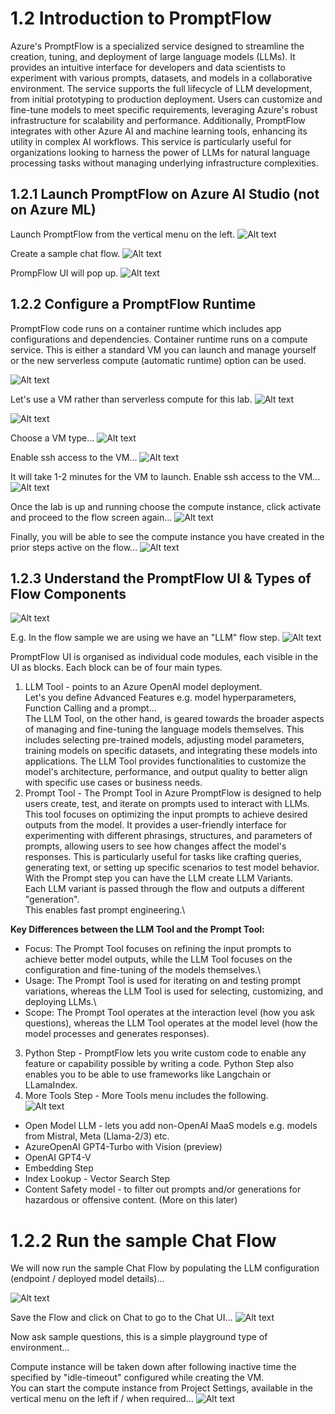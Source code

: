 # 1.2 Introduction to PromptFlow 


Azure's PromptFlow is a specialized service designed to streamline the creation, tuning, and deployment of large language models (LLMs). It provides an intuitive interface for developers and data scientists to experiment with various prompts, datasets, and models in a collaborative environment. The service supports the full lifecycle of LLM development, from initial prototyping to production deployment. Users can customize and fine-tune models to meet specific requirements, leveraging Azure's robust infrastructure for scalability and performance. Additionally, PromptFlow integrates with other Azure AI and machine learning tools, enhancing its utility in complex AI workflows. This service is particularly useful for organizations looking to harness the power of LLMs for natural language processing tasks without managing underlying infrastructure complexities.

## 1.2.1 Launch PromptFlow on Azure AI Studio (not on Azure ML)
Launch PromptFlow from the vertical menu on the left.
![Alt text](../../media/lab12-1.png)

Create a sample chat flow.
![Alt text](../../media/lab12-2.png)

PrompFlow UI will pop up.
![Alt text](../../media/lab13.png)

## 1.2.2 Configure a PromptFlow Runtime 
PromptFlow code runs on a container runtime which includes  app configurations and dependencies.
Container runtime runs on a compute service. This is either a standard VM you can launch and manage yourself or the new serverless compute (automatic runtime) option can be used.

![Alt text](../../media/lab13-3.png)

Let's use a VM rather than serverless compute for this lab.
![Alt text](../../media/lab13-4.png)

![Alt text](../../media/lab13-6.png)

Choose a VM type...
![Alt text](../../media/lab13-7.png)

Enable ssh access to the VM...
![Alt text](../../media/lab13-8.png)

It will take 1-2 minutes for the VM to launch.
Enable ssh access to the VM...
![Alt text](../../media/lab13-9.png)

Once the lab is up and running choose the compute instance, click activate  and proceed to the flow screen again...
![Alt text](../../media/lab13-10.png)

Finally, you will be able to see the compute instance you have created in the prior steps active on the flow...
![Alt text](../../media/lab3-11.png)

## 1.2.3 Understand the PromptFlow UI & Types of Flow Components 
![Alt text](../../media/lab3-13.png)

E.g. In the flow sample we are using we have an "LLM" flow step.
![Alt text](../../media/lab3-12.png)

PromptFlow UI is organised as individual code modules, each visible in the UI as blocks.
Each block can be of four main types.
1. LLM Tool - points to an Azure OpenAI model deployment. \
Let's you define Advanced Features e.g. model hyperparameters, Function Calling and a prompt...\
The LLM Tool, on the other hand, is geared towards the broader aspects of managing and fine-tuning the language models themselves. This includes selecting pre-trained models, adjusting model parameters, training models on specific datasets, and integrating these models into applications. The LLM Tool provides functionalities to customize the model's architecture, performance, and output quality to better align with specific use cases or business needs.
2. Prompt Tool -  The Prompt Tool in Azure PromptFlow is designed to help users create, test, and iterate on prompts used to interact with LLMs. This tool focuses on optimizing the input prompts to achieve desired outputs from the model. It provides a user-friendly interface for experimenting with different phrasings, structures, and parameters of prompts, allowing users to see how changes affect the model's responses. This is particularly useful for tasks like crafting queries, generating text, or setting up specific scenarios to test model behavior. With the Prompt step you can have the LLM create LLM Variants. \
Each LLM variant is passed through the flow and outputs a different "generation". \
This enables fast prompt engineering.\

**Key Differences between the LLM Tool and the Prompt Tool:**
- Focus: The Prompt Tool focuses on refining the input prompts to achieve better model outputs, while the LLM Tool focuses on the configuration and fine-tuning of the models themselves.\
- Usage: The Prompt Tool is used for iterating on and testing prompt variations, whereas the LLM Tool is used for selecting, customizing, and deploying LLMs.\
- Scope: The Prompt Tool operates at the interaction level (how you ask questions), whereas the LLM Tool operates at the model level (how the model processes and generates responses).

3. Python Step - PromptFlow lets you write custom code to enable any feature or capability possible by writing a code.
Python Step also enables you to be able to use frameworks like Langchain or LLamaIndex.
4. More Tools Step - More Tools menu includes the following. \
![Alt text](../../media/lab3-14.png)
- Open Model LLM - lets you add non-OpenAI MaaS models e.g. models from Mistral, Meta (Llama-2/3) etc. 
- AzureOpenAI GPT4-Turbo with Vision (preview)
- OpenAI GPT4-V
- Embedding Step 
- Index Lookup - Vector Search Step 
- Content Safety model - to filter out prompts and/or generations for hazardous or offensive content. (More on this later)

# 1.2.2 Run the sample Chat Flow 
We will now run the sample Chat Flow by populating the LLM configuration (endpoint / deployed model details)...

![Alt text](../../media/lab3-122-1.png)

Save the Flow and click on Chat to go to the Chat UI...
![Alt text](../../media/lab3-122-2.png)

Now ask sample questions, this is a simple playground type of environment...

Compute instance will be taken down after following inactive time the specified by "idle-timeout" configured while creating the VM. \
You can start the compute instance from Project Settings, available in the vertical menu on the left if / when required...
![Alt text](../../media/lab3-122-3.png)